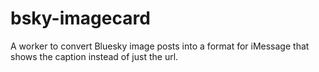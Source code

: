 # bsky-imagecard
A worker to convert Bluesky image posts into a format for iMessage that shows the caption instead of just the url.
